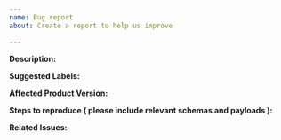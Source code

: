 ```yaml
---
name: Bug report
about: Create a report to help us improve

---
```


**Description:**
<!-- Give a brief description of the issue -->

**Suggested Labels:**
<!-- Optional comma-separated list of suggested labels.-->

**Affected Product Version:**

**Steps to reproduce ( please include relevant schemas and payloads ):**


**Related Issues:**
<!-- Any related issues such as subtasks, issues reported in other repositories (e.g component repositories), similar problems, etc. -->

